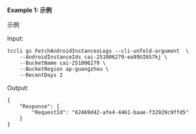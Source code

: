 **Example 1: 示例**

示例

Input: 

```
tccli gs FetchAndroidInstancesLogs --cli-unfold-argument  \
    --AndroidInstanceIds cai-251006279-ea99UI657kj \
    --BucketName cai-251006279 \
    --BucketRegion ap-guangzhou \
    --RecentDays 2
```

Output: 
```
{
    "Response": {
        "RequestId": "62469d42-afe4-4461-baae-f32929c9ffd5"
    }
}
```

